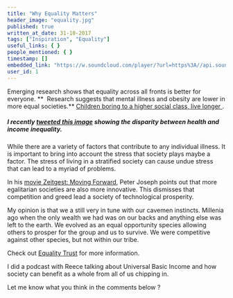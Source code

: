 ```yaml
---
title: "Why Equality Matters"
header_image: "equality.jpg"
published: true
written_at_date: 31-10-2017
tags: ["Inspiration", "Equality"]
useful_links: { }
people_mentioned: { }
timestamp: []
embedded_link: "https://w.soundcloud.com/player/?url=https%3A//api.soundcloud.com/tracks/350539981"
user_id: 1
---
```




Emerging research shows that equality across all fronts is better for everyone.  **  Research suggests that mental illness and obesity are lower in more equal societies.**  [Children boring to a higher social class, live longer ](https://www.jrf.org.uk/report/does-income-inequality-cause-health-and-social-problems).   

##### I recently [tweeted this image](https://twitter.com/PsychoWarfareHQ/status/924869743227691008) showing the disparity between health and income inequality.

While there are a variety of factors that contribute to any individual illness.  It is important to bring into account the stress that society plays maybe a factor.  The stress of living in a stratified society can cause undue stress that can lead to a myriad of problems.

In his [movie Zeitgest: Moving Forward](https://www.youtube.com/watch?v=b2iJ5mQLfj8), Peter Joseph points out that more egalitarian societies are also more innovative.  This dismisses that competition and greed lead a society of technological prosperity. 

My opinion is that we a still very in tune with our cavemen instincts.  Millenia ago when the only wealth we had was on our backs and anything else was left to the earth.  We evolved as an equal opportunity species allowing others to prosper for the group and us to survive.  We were competitive against other species, but not within our tribe. 

Check out [Equality Trust](https://www.equalitytrust.org.uk/) for more information.

I did a podcast with Reece talking about Universal Basic Income and how society can benefit as a whole from all of us chipping in.

Let me know what you think in the comments below ?
